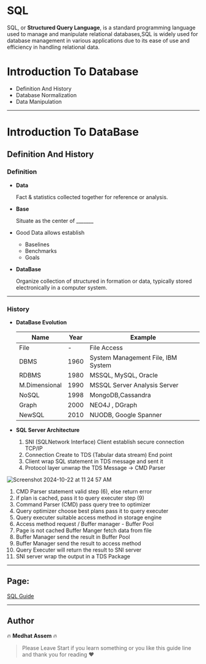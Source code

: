 # SQL

SQL, or **Structured Query Language**, is a standard programming language used to manage and manipulate relational databases,SQL is widely used for database management in various applications due to its ease of use and efficiency in handling relational data.

# Introduction To Database

- Definition And History
- Database Normalization
- Data Manipulation

---
# Introduction To DataBase

## Definition And History

### Definition

- **Data**
    
    Fact & statistics collected together for reference or analysis.
    
- **Base**
    
    Situate as the center of _______
    

- Good Data allows establish
    - Baselines
    - Benchmarks
    - Goals
- **DataBase**
    
    Organize collection of structured in formation or data, typically stored electronically  in a computer system.
    

---

### History

- **DataBase Evolution**
    
    
    | Name | Year | Example |
    | --- | --- | --- |
    | File | - | File Access |
    | DBMS | 1960 | System Management File, IBM System |
    | RDBMS | 1980 | MSSQL, MySQL, Oracle |
    | M.Dimensional | 1990 | MSSQL Server Analysis Server |
    | NoSQL | 1998 | MongoDB,Cassandra |
    | Graph | 2000 | NEO4J , DGraph |
    | NewSQL | 2010 | NUODB, Google Spanner |

- **SQL Server Architecture**
    1. SNI (SQLNetwork Interface) Client establish secure connection TCP/IP
    2. Connection Create to TDS (Tabular data stream) End point
    3. Client wrap SQL statement in TDS message and sent it
    4. Protocol layer unwrap the TDS Message → CMD Parser

![Screenshot 2024-10-22 at 11 24 57 AM](https://github.com/user-attachments/assets/c573bbe0-b09d-4d5a-8e04-1d693c9a9350)


1. CMD Parser statement valid step (6), else return error
2. if plan is cached, pass it to query executer step (9)
3. Command Parser (CMD) pass query tree to optimizer
4. Query optimizer choose best plans pass it to query executer
5. Query executer suitable access method in storage engine
6. Access method request / Buffer manager - Buffer Pool
7. Page is not cached Buffer Manger fetch data from file
8. Buffer Manager send the result in Buffer Pool
9. Buffer Manager send the result to access method
10. Query Executer will return the result to SNI server
11. SNI server wrap the output in a TDS Package
---


## Page:

[SQL Guide](https://www.notion.so/SQL-122cfab8a8898019ad1ec23267526f60?pvs=4)

---

## Author
🔥 **Medhat Assem** 🔥

> Please Leave Start if you learn something or you like this guide line and thank you for reading ❤️
>
